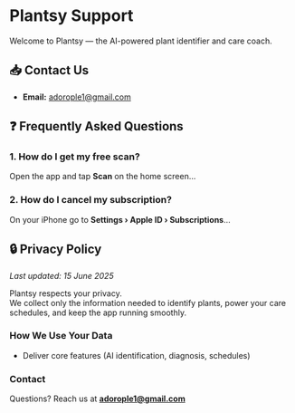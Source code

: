 # Plantsy Support

Welcome to Plantsy — the AI-powered plant identifier and care coach.

## 📥 Contact Us
* **Email:** adorople1@gmail.com  

## ❓ Frequently Asked Questions
### 1. How do I get my free scan?
Open the app and tap **Scan** on the home screen…

### 2. How do I cancel my subscription?
On your iPhone go to **Settings › Apple ID › Subscriptions**…

## 🔒 Privacy Policy
_Last updated: 15 June 2025_

Plantsy respects your privacy.  
We collect only the information needed to identify plants, power your care schedules, and keep the app running smoothly.
### How We Use Your Data
* Deliver core features (AI identification, diagnosis, schedules)
### Contact
Questions? Reach us at **adorople1@gmail.com**
